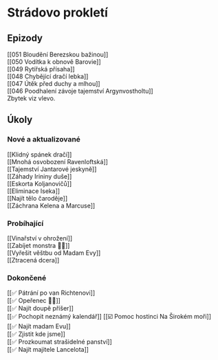# Strádovo prokletí
## Epizody
[[051 Bloudění Berezskou bažinou]]  
[[050 Vodítka k obnově Barovie]]  
[[049 Rytířská přísaha]]  
[[048 Chybějící dračí lebka]]  
[[047 Útěk před duchy a mlhou]]  
[[046 Poodhalení závoje tajemství Argynvostholtu]]  
Zbytek viz vlevo.
## Úkoly
### Nové a aktualizované
[[Klidný spánek dračí]]  
[[Mnohá osvobození Ravenloftská]]  
[[Tajemství Jantarové jeskyně]]  
[[Záhady Irininy duše]]  
[[Eskorta Koljanovičů]]  
[[Eliminace Iseka]]  
[[Najít tělo čaroděje]]  
[[Záchrana Kelena a Marcuse]]  
### Probíhající
[[Vinařství v ohrožení]]  
[[Zabíjet monstra 🧑🏻]]  
[[Vyřešit věštbu od Madam Evy]]  
[[Ztracená dcera]]  
### Dokončené
[[✅ Pátrání po van Richtenovi]]  
[[✅ Opeřenec 🧑🏻]]  
[[✅ Najít doupě příšer]]  
[[✅ Pochopit neznámý kalendář]]
[[☑️ Pomoc hostinci Na Širokém moři]]  
[[✅ Najít madam Evu]]  
[[✅ Zjistit kde jsme]]  
[[✅ Prozkoumat strašidelné panství]]  
[[✅ Najít majitele Lancelota]]



